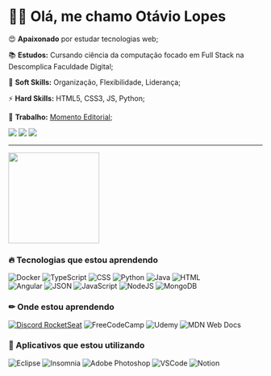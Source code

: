 <div align="left">
  <h1>👋😉 Olá, me chamo Otávio Lopes </h1>
  <p>😍 <b>Apaixonado</b> por estudar tecnologias web;</p>
  <p>📚 <b>Estudos:</b> Cursando ciência da computação focado em Full Stack na Descomplica Faculdade Digital;</p>
  <p>🧬 <b>Soft Skills:</b> Organização, Flexibilidade, Liderança;</p>
  <p>⚡ <b>Hard Skills:</b> HTML5, CSS3, JS, Python;</p>
  <p>💼 <b>Trabalho:</b> <a href="https://www.eventos.momentoeditorial.com.br/quem-somos/">Momento Editorial</a>;</p>

  <a href="https://www.linkedin.com/in/otaviolf/" alt="Linkedin" target="_blank" rel="noopener noreferrer">
   <img src="https://img.shields.io/badge/LinkedIn-0077B5?style=for-the-badge&logo=linkedin&logoColor=white)"></a>
  <a href="mailto:otaviofernandes232@gmail.com" alt="Gmail" target="_blank" rel="noopener noreferrer">
    <img src="https://img.shields.io/badge/Gmail-D14836?style=for-the-badge&logo=gmail&logoColor=white" /></a>
  <a href="https://codepen.io/OtavioLopes" alt="CodePen" target="_blank" rel="noopener noreferrer">
    <img src="https://img.shields.io/badge/Codepen-000000?style=for-the-badge&logo=codepen&logoColor=white"/></a>
  
  <hr>
  
  <img height="180em" src="https://github-readme-stats.vercel.app/api/top-langs/?username=OtavioLopes5&layout=compact&theme=dracula&count_private=true&custom_title=Tecnologias Mais Utilizadas"/>
  
  <h3>🔥 Tecnologias que estou aprendendo</h2>
  <img src="https://img.shields.io/badge/Docker-2CA5E0?style=for-the-badge&logo=docker&logoColor=white" alt="Docker"/>
  <img src="https://img.shields.io/badge/TypeScript-007ACC?style=for-the-badge&logo=typescript&logoColor=white" alt="TypeScript" />
  <img src="https://img.shields.io/badge/CSS3-1572B6?style=for-the-badge&logo=css3&logoColor=white" alt="CSS"/>
  <img src="https://img.shields.io/badge/Python-FFD43B?style=for-the-badge&logo=python&logoColor=blue" alt="Python"/>
  <img src="https://img.shields.io/badge/Java-ED8B00?style=for-the-badge&logo=java&logoColor=white" alt="Java"/>
  <img src="https://img.shields.io/badge/HTML5-E34F26?style=for-the-badge&logo=html5&logoColor=white" alt="HTML"/><br>
  <img src="https://img.shields.io/badge/Angular-DD0031?style=for-the-badge&logo=angular&logoColor=white" alt="Angular"/>
  <img src="https://img.shields.io/badge/json-5E5C5C?style=for-the-badge&logo=json&logoColor=white" alt="JSON"/>
  <img src="https://img.shields.io/badge/JavaScript-323330?style=for-the-badge&logo=javascript&logoColor=F7DF1E" alt="JavaScript"/>
  <img src="https://img.shields.io/badge/Node.js-339933?style=for-the-badge&logo=nodedotjs&logoColor=white" alt="NodeJS"/>
  <img src="https://img.shields.io/badge/MongoDB-4EA94B?style=for-the-badge&logo=mongodb&logoColor=white" alt="MongoDB"/>
  
  <h3> ✏ Onde estou aprendendo</h3>
  <a href="https://discord.gg/RKpF4KKB" target="_blank" >
    <img src="https://img.shields.io/badge/Discord-5865F2?style=for-the-badge&logo=discord&logoColor=white" alt="Discord RocketSeat"/></a>
  <img src="https://img.shields.io/badge/freecodecamp-27273D?style=for-the-badge&logo=freecodecamp&logoColor=white" alt="FreeCodeCamp"/>
  <img src="https://img.shields.io/badge/Udemy-EC5252?style=for-the-badge&logo=Udemy&logoColor=white" alt="Udemy"/>
  <img src="https://img.shields.io/badge/MDN_Web_Docs-black?style=for-the-badge&logo=mdnwebdocs&logoColor=white" alt="MDN Web Docs"/>

  <h3>🎯 Aplicativos que estou utilizando</h3>
  <img src="https://img.shields.io/badge/Eclipse-2C2255?style=for-the-badge&logo=eclipse&logoColor=white" alt="Eclipse"/>
  <img src="https://img.shields.io/badge/Insomnia-5849be?style=for-the-badge&logo=Insomnia&logoColor=white" alt="Insomnia" />
  <img src="https://img.shields.io/badge/Adobe%20Photoshop-31A8FF?style=for-the-badge&logo=Adobe%20Photoshop&logoColor=black" alt="Adobe Photoshop"/>
  <img src="https://img.shields.io/badge/Visual_Studio_Code-0078D4?style=for-the-badge&logo=visual%20studio%20code&logoColor=white" alt="VSCode"/>
  <img src="https://img.shields.io/badge/Notion-000000?style=for-the-badge&logo=notion&logoColor=white" alt="Notion"/>
</div>

